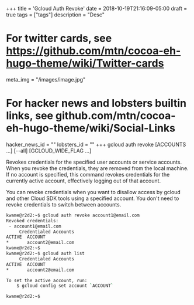 +++
title = 'Gcloud Auth Revoke'
date = 2018-10-19T21:16:09-05:00
draft = true
tags = ["tags"]
description = "Desc"

# For twitter cards, see https://github.com/mtn/cocoa-eh-hugo-theme/wiki/Twitter-cards
meta_img = "/images/image.jpg"

# For hacker news and lobsters builtin links, see github.com/mtn/cocoa-eh-hugo-theme/wiki/Social-Links
hacker_news_id = ""
lobsters_id = ""
+++
gcloud auth revoke [ACCOUNTS …] [--all] [GCLOUD_WIDE_FLAG …]


Revokes credentials for the specified user accounts or service accounts. When you revoke the credentials, they are removed from the local machine. If no account is specified, this command revokes credentials for the currently active account, effectively logging out of that account.

You can revoke credentials when you want to disallow access by gcloud and other Cloud SDK tools using a specified account. You don't need to revoke credentials to switch between accounts. 

```bash
kwame@r2d2:~$ gcloud auth revoke account1@email.com
Revoked credentials:
 - account1@email.com
     Credentialed Accounts
ACTIVE  ACCOUNT
*       account2@email.com
kwame@r2d2:~$ 
kwame@r2d2:~$ gcloud auth list
     Credentialed Accounts
ACTIVE  ACCOUNT
*       account2@email.com 

To set the active account, run:
    $ gcloud config set account `ACCOUNT`

kwame@r2d2:~$ 
```
